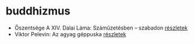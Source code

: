 # buddhizmus

- Őszentsége A XIV. Dalai Láma: Száműzetésben – szabadon [részletek](_details/%C5%90szents%C3%A9ge%20A%20XIV.%20Dalai%20L%C3%A1ma.md#id_610)
- Viktor Pelevin: Az agyag géppuska [részletek](_details/Viktor%20Pelevin.md#id_834)